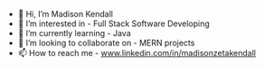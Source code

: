 - 👋 Hi, I’m Madison Kendall
- 👀 I’m interested in - Full Stack Software Developing
- 🌱 I’m currently learning - Java
- 💞️ I’m looking to collaborate on - MERN projects
- 📫 How to reach me - www.linkedin.com/in/madisonzetakendall

<!---
MariskaZeta/MariskaZeta is a ✨ special ✨ repository because its `README.md` (this file) appears on your GitHub profile.
You can click the Preview link to take a look at your changes.
--->
